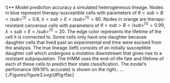 ![** Model prediction accuracy a simulated heterogeneous lineage. Nodes in blue represent therapy-susceptible cells with parameters of ${\theta<sub>B</sub>}^{(1)}=0.8$, ${\lambda<sub>E</sub>}^{(1)}=80$. Nodes in orange are therapy-resistant cancerous cells with parameters of ${\theta<sub>B</sub>}^{(1)}=0.99$, ${\lambda<sub>E</sub>}^{(1)}=20$. The edge color represents the lifetime of the cell it is connected to. Some cells only have one daughter because daughter cells that lived past an experimental end time were excised from the analysis. The true lineage (left) consists of an initially susceptible daughter cell which undergoes a mutation downstream that gives rise to a resistant subpopulation. The tHMM uses the end-of-life fate and lifetime of each of these cells to predict their state classification. The model’s perfomance (99.19% accurate) is shown on the right.. ...(./Figures/figure3.svg){#fig:tfac}